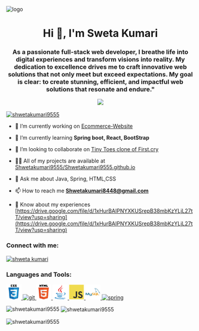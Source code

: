 ![logo](https://www.lambdatest.com/resources/images/ezgif.com-gif-maker-18.gif)
<h1 align="center">Hi 👋, I'm Sweta Kumari</h1>

<h3 align="center">As a passionate full-stack web developer, I breathe life into digital experiences and transform visions into reality. My dedication to excellence drives me to craft innovative web solutions that not only meet but exceed expectations. My goal is clear: to create stunning, efficient, and impactful web solutions that resonate and endure."</h3>

<p align="center"> <img src="https://substackcdn.com/image/fetch/f_auto,q_auto:good,fl_progressive:steep/https%3A%2F%2Fsubstack-post-media.s3.amazonaws.com%2Fpublic%2Fimages%2Fc9199d0e-a3d1-4877-a998-487d5a5bb6d4_480x270.gif" /> </p>

<p align="left"> <a href="https://github.com/ryo-ma/github-profile-trophy"><img src="https://github-profile-trophy.vercel.app/?username=shwetakumari9555" alt="shwetakumari9555" /></a> </p>

- 🔭 I’m currently working on [Ecommerce-Website](https://github.com/Shwetakumari9555/vogue-pocket-8479)

- 🌱 I’m currently learning **Spring boot, React, BootStrap**

- 👯 I’m looking to collaborate on [Tiny Toes clone of First.cry](https://github.com/viveKing21/tiny-toes-ecom)

- 👨‍💻 All of my projects are available at [Shwetakumari9555/Shwetakumari9555.github.io](Shwetakumari9555/Shwetakumari9555.github.io)

- 💬 Ask me about Java, Spring, HTML,CSS

- 📫 How to reach me **Shwetakumari8448@gmail.com**

- 📄 Know about my experiences [https://drive.google.com/file/d/1xHurBAIPNYXKUSrepB38mbKzYLjL27tT/view?usp=sharing](https://drive.google.com/file/d/1xHurBAIPNYXKUSrepB38mbKzYLjL27tT/view?usp=sharing)

<h3 align="left">Connect with me:</h3>
<p align="left">
<a href="https://linkedin.com/in/shweta kumari" target="blank"><img align="center" src="https://raw.githubusercontent.com/rahuldkjain/github-profile-readme-generator/master/src/images/icons/Social/linked-in-alt.svg" alt="shweta kumari" height="30" width="40" /></a>
</p>

<h3 align="left">Languages and Tools:</h3>
<p align="left"> <a href="https://www.w3schools.com/css/" target="_blank" rel="noreferrer"> <img src="https://raw.githubusercontent.com/devicons/devicon/master/icons/css3/css3-original-wordmark.svg" alt="css3" width="40" height="40"/> </a> <a href="https://git-scm.com/" target="_blank" rel="noreferrer"> <img src="https://www.vectorlogo.zone/logos/git-scm/git-scm-icon.svg" alt="git" width="40" height="40"/> </a> <a href="https://www.w3.org/html/" target="_blank" rel="noreferrer"> <img src="https://raw.githubusercontent.com/devicons/devicon/master/icons/html5/html5-original-wordmark.svg" alt="html5" width="40" height="40"/> </a> <a href="https://www.java.com" target="_blank" rel="noreferrer"> <img src="https://raw.githubusercontent.com/devicons/devicon/master/icons/java/java-original.svg" alt="java" width="40" height="40"/> </a> <a href="https://developer.mozilla.org/en-US/docs/Web/JavaScript" target="_blank" rel="noreferrer"> <img src="https://raw.githubusercontent.com/devicons/devicon/master/icons/javascript/javascript-original.svg" alt="javascript" width="40" height="40"/> </a> <a href="https://www.mysql.com/" target="_blank" rel="noreferrer"> <img src="https://raw.githubusercontent.com/devicons/devicon/master/icons/mysql/mysql-original-wordmark.svg" alt="mysql" width="40" height="40"/> </a> <a href="https://spring.io/" target="_blank" rel="noreferrer"> <img src="https://www.vectorlogo.zone/logos/springio/springio-icon.svg" alt="spring" width="40" height="40"/> </a> </p>

<p><img align="left" src="https://github-readme-stats.vercel.app/api/top-langs?username=shwetakumari9555&show_icons=true&locale=en&layout=compact" alt="shwetakumari9555" /></p>

<p>&nbsp;<img align="center" src="https://github-readme-stats.vercel.app/api?username=shwetakumari9555&show_icons=true&locale=en" alt="shwetakumari9555" /></p>

<p><img align="center" src="https://github-readme-streak-stats.herokuapp.com/?user=shwetakumari9555&" alt="shwetakumari9555" /></p>
